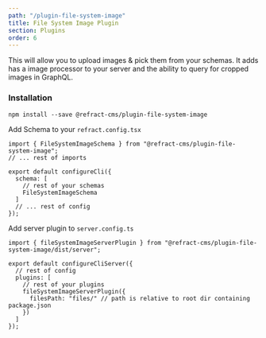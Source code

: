 ```yaml
---
path: "/plugin-file-system-image"
title: File System Image Plugin
section: Plugins
order: 6
---
```


This will allow you to upload images & pick them from your schemas. It adds has a image processor to your server and the ability to query for cropped images in GraphQL.

### Installation

```
npm install --save @refract-cms/plugin-file-system-image
```

Add Schema to your `refract.config.tsx`

```tsx
import { FileSystemImageSchema } from "@refract-cms/plugin-file-system-image";
// ... rest of imports

export default configureCli({
  schema: [
    // rest of your schemas
    FileSystemImageSchema
  ]
  // ... rest of config
});
```

Add server plugin to `server.config.ts`

```tsx
import { fileSystemImageServerPlugin } from "@refract-cms/plugin-file-system-image/dist/server";

export default configureCliServer({
  // rest of config
  plugins: [
    // rest of your plugins
    fileSystemImageServerPlugin({
      filesPath: "files/" // path is relative to root dir containing package.json
    })
  ]
});
```
